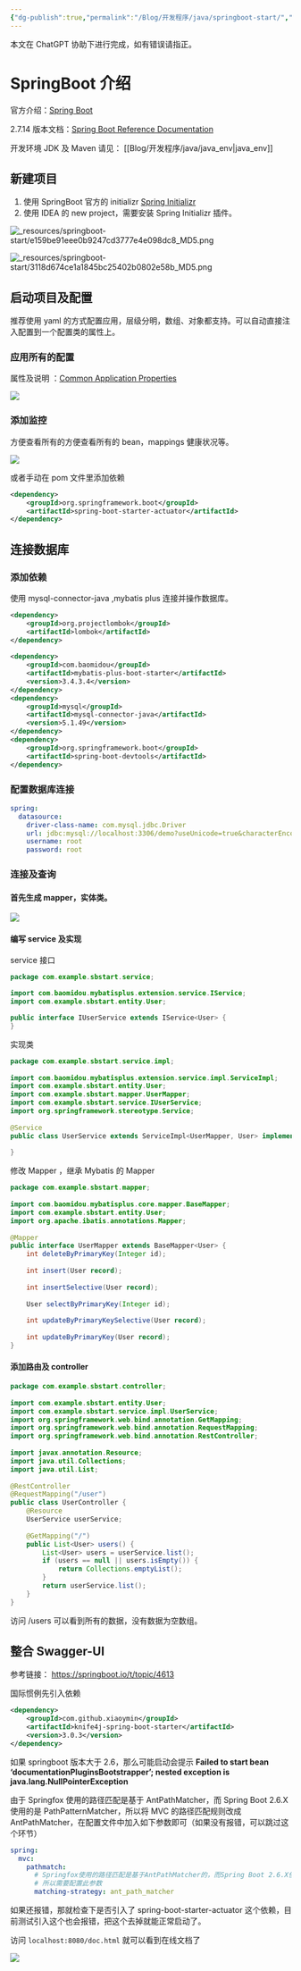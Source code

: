 ```yaml
---
{"dg-publish":true,"permalink":"/Blog/开发程序/java/springboot-start/","title":"SpringBoot-项目创建及配置","tags":["java"],"noteIcon":"1","created":"2023-05-28T13:40:53+08:00","updated":""}
---
```



本文在 ChatGPT 协助下进行完成，如有错误请指正。

# SpringBoot 介绍

官方介绍：[Spring Boot](https://spring.io/projects/spring-boot#learn)

2.7.14 版本文档：[Spring Boot Reference Documentation](https://docs.spring.io/spring-boot/docs/2.7.14/reference/html/)

开发环境  JDK 及 Maven 请见：  [[Blog/开发程序/java/java_env\|java_env]]

## 新建项目

1. 使用 SpringBoot 官方的 initializr [Spring Initializr](https://start.spring.io/)
2. 使用 IDEA 的 new project，需要安装 Spring Initializr 插件。

![_resources/springboot-start/e159be91eee0b9247cd3777e4e098dc8_MD5.png](/img/user/_resources/springboot-start/e159be91eee0b9247cd3777e4e098dc8_MD5.png)

![_resources/springboot-start/3118d674ce1a1845bc25402b0802e58b_MD5.png](/img/user/_resources/springboot-start/3118d674ce1a1845bc25402b0802e58b_MD5.png)

## 启动项目及配置

推荐使用 yaml 的方式配置应用，层级分明，数组、对象都支持。可以自动直接注入配置到一个配置类的属性上。

### 应用所有的配置

属性及说明 ：[Common Application Properties](https://docs.spring.io/spring-boot/docs/2.7.14/reference/html/application-properties.html#appendix.application-properties)

![](https://s3.caoayu.eu.org/2023/07/31.png)

### 添加监控 

方便查看所有的方便查看所有的 bean，mappings 健康状况等。

![](https://s3.caoayu.eu.org/2023/07/31.png)

或者手动在 pom 文件里添加依赖


```xml
<dependency>
	<groupId>org.springframework.boot</groupId>
	<artifactId>spring-boot-starter-actuator</artifactId>
</dependency>

```

## 连接数据库

### 添加依赖

使用 mysql-connector-java ,mybatis plus 连接并操作数据库。

```xml
<dependency>  
    <groupId>org.projectlombok</groupId>  
    <artifactId>lombok</artifactId>  
</dependency>  
  
<dependency>  
    <groupId>com.baomidou</groupId>  
    <artifactId>mybatis-plus-boot-starter</artifactId>  
    <version>3.4.3.4</version>  
</dependency>  
<dependency>  
    <groupId>mysql</groupId>  
    <artifactId>mysql-connector-java</artifactId>  
    <version>5.1.49</version>  
</dependency>
<dependency>  
    <groupId>org.springframework.boot</groupId>  
    <artifactId>spring-boot-devtools</artifactId>  
</dependency>

```

### 配置数据库连接


```yaml
spring:  
  datasource:  
    driver-class-name: com.mysql.jdbc.Driver  
    url: jdbc:mysql://localhost:3306/demo?useUnicode=true&characterEncoding=utf-8&useSSL=false  
    username: root  
    password: root

```

### 连接及查询

#### 首先生成 mapper，实体类。

![](https://s3.caoayu.eu.org/2023/07/31.jpg)

#### 编写 service 及实现

service 接口

```java
package com.example.sbstart.service;

import com.baomidou.mybatisplus.extension.service.IService;
import com.example.sbstart.entity.User;

public interface IUserService extends IService<User> {
}

```

实现类

```java
package com.example.sbstart.service.impl;  
  
import com.baomidou.mybatisplus.extension.service.impl.ServiceImpl;  
import com.example.sbstart.entity.User;  
import com.example.sbstart.mapper.UserMapper;  
import com.example.sbstart.service.IUserService;  
import org.springframework.stereotype.Service;  
  
@Service  
public class UserService extends ServiceImpl<UserMapper, User> implements IUserService {  
  
}
```

修改 Mapper ，继承 Mybatis 的 Mapper

```java
package com.example.sbstart.mapper;  
  
import com.baomidou.mybatisplus.core.mapper.BaseMapper;  
import com.example.sbstart.entity.User;  
import org.apache.ibatis.annotations.Mapper;  
  
@Mapper  
public interface UserMapper extends BaseMapper<User> {  
    int deleteByPrimaryKey(Integer id);  
  
    int insert(User record);  
  
    int insertSelective(User record);  
  
    User selectByPrimaryKey(Integer id);  
  
    int updateByPrimaryKeySelective(User record);  
  
    int updateByPrimaryKey(User record);  
}
```

#### 添加路由及 controller

```java
package com.example.sbstart.controller;  
  
import com.example.sbstart.entity.User;  
import com.example.sbstart.service.impl.UserService;  
import org.springframework.web.bind.annotation.GetMapping;  
import org.springframework.web.bind.annotation.RequestMapping;  
import org.springframework.web.bind.annotation.RestController;  
  
import javax.annotation.Resource;  
import java.util.Collections;  
import java.util.List;  
  
@RestController  
@RequestMapping("/user")  
public class UserController {  
    @Resource  
    UserService userService;  
  
    @GetMapping("/")  
    public List<User> users() {  
        List<User> users = userService.list();  
        if (users == null || users.isEmpty()) {  
            return Collections.emptyList();  
        }  
        return userService.list();  
    }  
}
```

访问 /users 可以看到所有的数据，没有数据为空数组。

##  整合 Swagger-UI

参考链接： https://springboot.io/t/topic/4613

国际惯例先引入依赖

```xml
<dependency>
	<groupId>com.github.xiaoymin</groupId>
	<artifactId>knife4j-spring-boot-starter</artifactId>
	<version>3.0.3</version>
</dependency>

```

如果 springboot 版本大于 2.6，那么可能启动会提示  **Failed to start bean ‘documentationPluginsBootstrapper’; nested exception is java.lang.NullPointerException** 

由于 Springfox 使用的路径匹配是基于 AntPathMatcher，而 Spring Boot 2.6.X 使用的是 PathPatternMatcher，所以将 MVC 的路径匹配规则改成 AntPathMatcher，在配置文件中加入如下参数即可（如果没有报错，可以跳过这个环节）

```yaml
spring:
  mvc:
    pathmatch:
      # Springfox使用的路径匹配是基于AntPathMatcher的，而Spring Boot 2.6.X使用的是PathPatternMatcher
      # 所以需要配置此参数
      matching-strategy: ant_path_matcher
```

如果还报错，那就检查下是否引入了 spring-boot-starter-actuator 这个依赖，目前测试引入这个也会报错，把这个去掉就能正常启动了。

访问 `localhost:8080/doc.html` 就可以看到在线文档了

![](https://s3.caoayu.eu.org/2023/07/31/202307312357271.png)